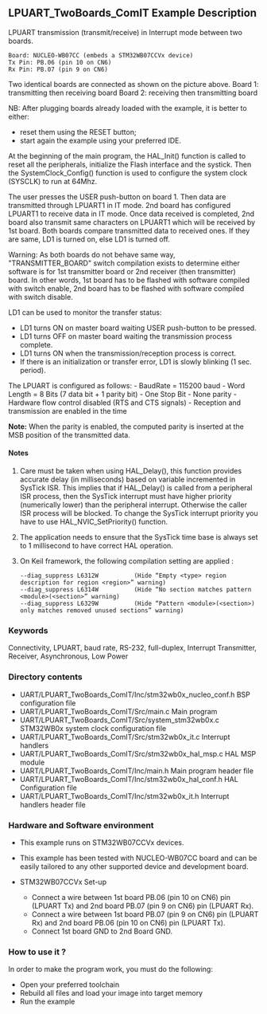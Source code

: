 ## <b>LPUART_TwoBoards_ComIT Example Description</b>

LPUART transmission (transmit/receive) in Interrupt mode
between two boards.

    Board: NUCLEO-WB07CC (embeds a STM32WB07CCVx device)
    Tx Pin: PB.06 (pin 10 on CN6)
    Rx Pin: PB.07 (pin 9 on CN6)

Two identical boards are connected as shown on the picture above.
Board 1: transmitting then receiving board
Board 2: receiving then transmitting board

NB: After plugging boards already loaded with the example, it is better to either:

- reset them using the RESET button;
- start again the example using your preferred IDE.

At the beginning of the main program, the HAL_Init() function is called to reset
all the peripherals, initialize the Flash interface and the systick.
Then the SystemClock_Config() function is used to configure the system
clock (SYSCLK) to run at 64Mhz.

The user presses the USER push-button on board 1.
Then data are transmitted through LPUART1 in IT mode. 2nd board has configured LPUART1
to receive data in IT mode. Once data received is completed, 2nd board also
transmit same characters on LPUART1 which will be received by 1st board.
Both boards compare transmitted data to received ones. If they are same,
LD1 is turned on, else LD1 is turned off.

Warning: As both boards do not behave same way, "TRANSMITTER_BOARD" switch
compilation exists to determine either software is for 1st transmitter board or
2nd receiver (then transmitter) board. In other words, 1st board has to be
flashed with software compiled with switch enable, 2nd board has to be flashed
with software compiled with switch disable.

LD1 can be used to monitor the transfer status:

 - LD1 turns ON on master board waiting USER push-button to be pressed.
 - LD1 turns OFF on master board waiting the transmission process complete.
 - LD1 turns ON when the transmission/reception process is correct.
 - If there is an initialization or transfer error, LD1 is slowly blinking (1 sec. period).

The LPUART is configured as follows:
    - BaudRate = 115200 baud
    - Word Length = 8 Bits (7 data bit + 1 parity bit)
    - One Stop Bit
    - None parity
    - Hardware flow control disabled (RTS and CTS signals)
    - Reception and transmission are enabled in the time

**Note:** When the parity is enabled, the computed parity is inserted at the MSB
position of the transmitted data.

#### <b>Notes</b>
  1.  Care must be taken when using HAL_Delay(), this function provides accurate
      delay (in milliseconds) based on variable incremented in SysTick ISR. This
      implies that if HAL_Delay() is called from a peripheral ISR process, then
      the SysTick interrupt must have higher priority (numerically lower)
      than the peripheral interrupt. Otherwise the caller ISR process will be blocked.
      To change the SysTick interrupt priority you have to use HAL_NVIC_SetPriority() function.

  2. The application needs to ensure that the SysTick time base is always set to
      1 millisecond to have correct HAL operation.

 3. On Keil framework, the following compilation setting are applied :
    
        --diag_suppress L6312W          (Hide “Empty <type> region description for region <region>” warning)
        --diag_suppress L6314W          (Hide “No section matches pattern <module>(<section>” warning)
        --diag_suppress L6329W          (Hide “Pattern <module>(<section>) only matches removed unused sections” warning)
    
### <b>Keywords</b>

Connectivity, LPUART, baud rate, RS-232, full-duplex, Interrupt
Transmitter, Receiver, Asynchronous, Low Power

### <b>Directory contents</b>

  - UART/LPUART_TwoBoards_ComIT/Inc/stm32wb0x_nucleo_conf.h     BSP configuration file
  - UART/LPUART_TwoBoards_ComIT/Src/main.c                 Main program
  - UART/LPUART_TwoBoards_ComIT/Src/system_stm32wb0x.c     STM32WB0x system clock configuration file
  - UART/LPUART_TwoBoards_ComIT/Src/stm32wb0x_it.c         Interrupt handlers
  - UART/LPUART_TwoBoards_ComIT/Src/stm32wb0x_hal_msp.c    HAL MSP module
  - UART/LPUART_TwoBoards_ComIT/Inc/main.h                 Main program header file
  - UART/LPUART_TwoBoards_ComIT/Inc/stm32wb0x_hal_conf.h   HAL Configuration file
  - UART/LPUART_TwoBoards_ComIT/Inc/stm32wb0x_it.h         Interrupt handlers header file


### <b>Hardware and Software environment</b>

  - This example runs on STM32WB07CCVx devices.

  - This example has been tested with NUCLEO-WB07CC board and can be
    easily tailored to any other supported device and development board.

  - STM32WB07CCVx Set-up
    - Connect a wire between 1st board PB.06 (pin 10 on CN6) pin (LPUART Tx) and 2nd board PB.07 (pin 9 on CN6) pin (LPUART Rx).
    - Connect a wire between 1st board PB.07 (pin 9 on CN6) pin (LPUART Rx) and 2nd board PB.06 (pin 10 on CN6) pin (LPUART Tx).
    - Connect 1st board GND to 2nd Board GND.

### <b>How to use it ?</b>

In order to make the program work, you must do the following:

 - Open your preferred toolchain
 - Rebuild all files and load your image into target memory
 - Run the example
